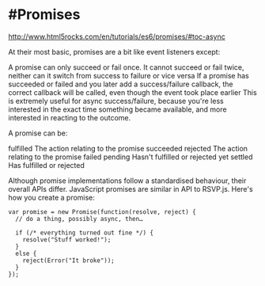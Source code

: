 #Promises
=========

http://www.html5rocks.com/en/tutorials/es6/promises/#toc-async

At their most basic, promises are a bit like event listeners except:

A promise can only succeed or fail once. It cannot succeed or fail twice, neither can it switch from success to failure or vice versa
If a promise has succeeded or failed and you later add a success/failure callback, the correct callback will be called, even though the event took place earlier
This is extremely useful for async success/failure, because you're less interested in the exact time something became available, and more interested in reacting to the outcome.

A promise can be:

fulfilled The action relating to the promise succeeded rejected The action relating to the promise failed pending Hasn't fulfilled or rejected yet settled Has fulfilled or rejected

Although promise implementations follow a standardised behaviour, their overall APIs differ. JavaScript promises are similar in API to RSVP.js. Here's how you create a promise:

    var promise = new Promise(function(resolve, reject) {
      // do a thing, possibly async, then…
    
      if (/* everything turned out fine */) {
        resolve("Stuff worked!");
      }
      else {
        reject(Error("It broke"));
      }
    });    
